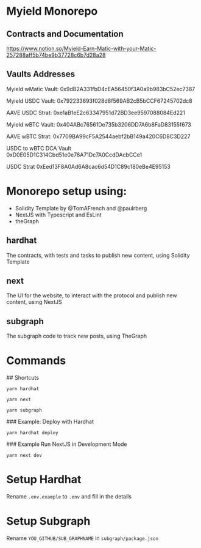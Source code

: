 # Myield Monorepo

## Contracts and Documentation
https://www.notion.so/Myield-Earn-Matic-with-your-Matic-257288aff5b74be9b37728c6b7d28a28

## Vaults Addresses

Myield wMatic Vault:
0x9dB2A331fbD4cEA56450f3A0a9b983bC52ec7387

Myield USDC Vault:
0x792233693f028d8f569AB2cB5bCCF67245702dc8

AAVE USDC Strat:
0xe1aB1eE2c63347951d72BD3ee9597088084Ed221

Myield wBTC Vault:
0x404ABc76561De735b3206DD7A6b8FaD83155f673

AAVE wBTC Strat:
0x7709BA99cF5A2544aebf2bB149a420C6D8C3D227

USDC to wBTC DCA Vault
0xD0E05D1C314Cbd51e0e76A71Dc7A0CcdDAcbCCe1

USDC Strat
0xEed13F8A0Ad6A8cac6d54D1C89c180eBe4E95153


# Monorepo setup using:
- Solidity Template by @TomAFrench and @paulrberg
- NextJS with Typescript and EsLint
- theGraph


## hardhat
The contracts, with tests and tasks to publish new content, using Solidity Template

## next
The UI for the website, to interact with the protocol and publish new content, using NextJS

## subgraph
The subgraph code to track new posts, using TheGraph

# Commands

## Shortcuts
```
yarn hardhat
```
```
yarn next
```
```
yarn subgraph
```

### Example: Deploy with Hardhat
```
yarn hardhat deploy
```

### Example Run NextJS in Development Mode
```
yarn next dev
```

# Setup Hardhat

Rename `.env.example` to `.env` and fill in the details

# Setup Subgraph

Rename `YOU_GITHUB/SUB_GRAPHNAME` in `subgraph/package.json`
